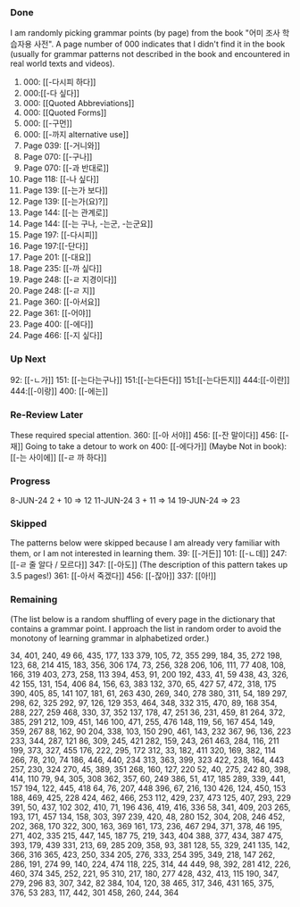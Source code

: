 
### Done

I am randomly picking grammar points (by page) from the book "어미 조사 학습자용 사전".
A page number of 000 indicates that I didn't find it in the book (usually for grammar patterns not described in the book and encountered in real world texts and videos).

1. 000: [[-다시피 하다]]
2. 000:[[-다 싶다]]
2. 000: [[Quoted Abbreviations]]
3. 000: [[Quoted Forms]]
4. 000: [[-구먼]]
5. 000: [[-까지 alternative use]]
6. Page 039: [[-거니와]]
7. Page 070: [[-구나]]
8. Page 070: [[-과 반대로]]
9. Page 118: [[-나 싶다]]
10. Page 139: [[-는가 보다]]
11. Page 139: [[-는가(요)?]]
12. Page 144: [[-는 관계로]]
13. Page 144: [[-는 구나, -는군, -는군요]]
14. Page 197: [[-다시피]]
15. Page 197:[[-단다]]
16. Page 201: [[-대요]]
17. Page 235: [[-까 싶다]]
18. Page 248: [[-ㄹ 지경이다]]
19. Page 248: [[-ㄹ 지]]
20. Page 360: [[-아서요]]
21. Page 361: [[-어야]]
22. Page 400: [[-에다]]
23. Page 466: [[-지 싶다]]

### Up Next
92: [[-ㄴ가]]
151: [[-는다는구나]]
151:[[-는다든다]]
151:[[-는다든지]]
444:[[-이란]]
444:[[-이랑]]
400: [[-에는]]

### Re-Review Later
These required special attention.
360: [[-아 서야]]
456: [[-잔 말이다]]
456: [[-재]] Going to take a detour to work on 
400: [[-에다가]]
(Maybe Not in book):
[[-는 사이에]]
[[-ㄹ 까 하다]]

### Progress
8-JUN-24 2 + 10 => 12
11-JUN-24 3 + 11 => 14
19-JUN-24 => 23
### Skipped
The patterns below were skipped because I am already very familiar with them, or I am not interested in learning them.
39: [[-거든]]
101: [[-ㄴ데]]
247: [[-ㄹ 줄 알다 / 모르다]]
347: [[-아도]] (The description of this pattern takes up 3.5 pages!)
361: [[-아서 죽겠다]]
456: [[-잖아]]
337: [[아!]]

### Remaining
(The list below is a random shuffling of every page in the dictionary that contains a grammar point. I approach the list in random order to avoid the monotony of learning grammar in alphabetized order.)

34, 401, 240, 49
66, 435, 177, 133
379, 105, 72, 355
299, 184, 35, 272
198, 123, 68, 214
415, 183, 356, 306
174, 73, 256, 328
206, 106, 111, 77
408, 108, 166, 319
403, 273, 258, 113
394, 453, 91, 200
192, 433, 41, 59
438, 43, 326, 42
155, 131, 154, 406
84, 156, 63, 383
132, 370, 65, 427
57, 472, 318, 175
390, 405, 85, 141
107, 181, 61, 263
430, 269, 340, 278
380, 311, 54, 189
297, 298, 62, 325
292, 97, 126, 129
353, 464, 348, 332
315, 470, 89, 168
354, 288, 227, 259
468, 330, 37, 352
137, 178, 47, 251
36, 231, 459, 81
264, 372, 385, 291
212, 109, 451, 146
100, 471, 255, 476
148, 119, 56, 167
454, 149, 359, 267
88, 162, 90
204, 338, 103, 150
290, 461, 143, 232
367, 96, 136, 223
233, 344, 287, 121
86, 309, 245, 421
282, 159, 243, 261
463, 284, 116, 211
199, 373, 327, 455
176, 222, 295, 172
312, 33, 182, 411
320, 169, 382, 114
266, 78, 210, 74
186, 446, 440, 234
313, 363, 399, 323
422, 238, 164, 443
257, 230, 324
270, 45, 389, 351
268, 160, 127, 220
52, 40, 275, 242
80, 398, 414, 110
79, 94, 305, 308
362, 357, 60, 249
386, 51, 417, 185
289, 339, 441, 157
194, 122, 445, 418
64, 76, 207, 448
396, 67, 216, 130
426, 124, 450, 153
188, 469, 425, 228
424, 462, 466, 253
112, 429, 237, 473
125, 407, 293, 229
391, 50, 437, 102
302, 410, 71, 196
436, 419, 416, 336
58, 341, 409, 203
265, 193, 171, 457
134, 158, 303, 397
239, 420, 48, 280
152, 304, 208, 246
452, 202, 368, 170
322, 300, 163, 369
161, 173, 236, 467
294, 371, 378, 46
195, 271, 402, 335
215, 447, 145, 187
75, 219, 343, 404
388, 377, 434, 387
475, 393, 179, 439
331, 213, 69, 285
209, 358, 93, 381
128, 55, 329, 241
135, 142, 366, 316
365, 423, 250, 334
205, 276, 333, 254
395, 349, 218, 147
262, 286, 191, 274
99, 140, 224, 474
118, 225, 314, 44
449, 98, 392, 281
412, 226, 460, 374
345, 252, 221, 95
310, 217, 180, 277
428, 432, 413, 115
190, 347, 279, 296
83, 307, 342, 82
384, 104, 120, 38
465, 317, 346, 431
165, 375, 376, 53
283, 117, 442, 301
458, 260, 244, 364